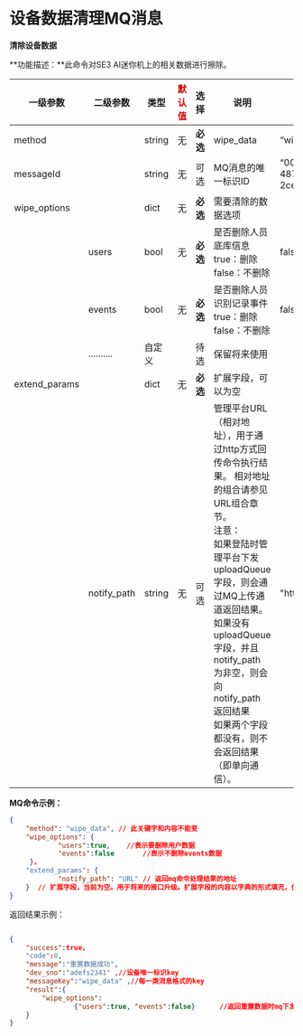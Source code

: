 # 设备数据清理MQ消息

**清除设备数据**

**功能描述：**此命令对SE3 AI迷你机上的相关数据进行擦除。

| 一级参数      | 二级参数    | 类型   | <font color="#dd0000">默认值</font> | 选择     | 说明                                                         | <font color="#dd0000">举例</font>      |
| ------------- | ----------- | ------ | ----------------------------------- | -------- | ------------------------------------------------------------ | -------------------------------------- |
| method        |             | string | 无                                  | **必选** | wipe_data                                                    | “wipe_data”                            |
| messageId     |             | string | 无                                  | 可选     | MQ消息的唯一标识ID                                           | “004a5b58-32e8-487e-a90a-2ce443877e7e” |
| wipe_options  |             | dict   | 无                                  | **必选** | 需要清除的数据选项                                           |                                        |
|               | users       | bool   | 无                                  | **必选** | 是否删除人员底库信息<br/>true：删除<br/>false：不删除        | false                                  |
|               | events      | bool   | 无                                  | **必选** | 是否删除人员识别记录事件<br/>true：删除<br/>false：不删除    | false                                  |
|               | ..........  | 自定义 |                                     | 待选     | 保留将来使用                                                 |                                        |
| extend_params |             | dict   | 无                                  | **必选** | 扩展字段，可以为空                                           |                                        |
|               | notify_path | string | 无                                  | 可选     | 管理平台URL（相对地址），用于通过http方式回传命令执行结果。 相对地址的组合请参见 URL组合章节。<br/>注意： <br/>如果登陆时管理平台下发 uploadQueue 字段，则会通过MQ上传通道返回结果。<br/> 如果没有 uploadQueue 字段，并且 notify_path 为非空，则会向 notify_path 返回结果<br/>如果两个字段都没有，则不会返回结果（即单向通信）。 | "http://ip:port:/getResult"            |

**MQ命令示例：**

```json
{
    "method": "wipe_data", // 此关键字和内容不能变
    "wipe_options": {
            "users":true,    //表示要删除用户数据
            "events":false       //表示不删除events数据
     }，
    "extend_params": {
            "notify_path": "URL" // 返回mq命令处理结果的地址
    }  // 扩展字段，当前为空。用于将来的接口升级。扩展字段的内容以字典的形式填充，但扩展字段本身为必选。
}
```



返回结果示例：

```json

{
    "success":true，
    "code":0,
    "message":"重置数据成功",
    "dev_sno":"adefs2341" ,//设备唯一标识key
    "messageKey":"wipe_data" ,//每一类消息格式的key
    "result":{
        "wipe_options":
                {"users":true, "events":false}      //返回重置数据时mq下发的重置选项                                                                    
    }
}
```

